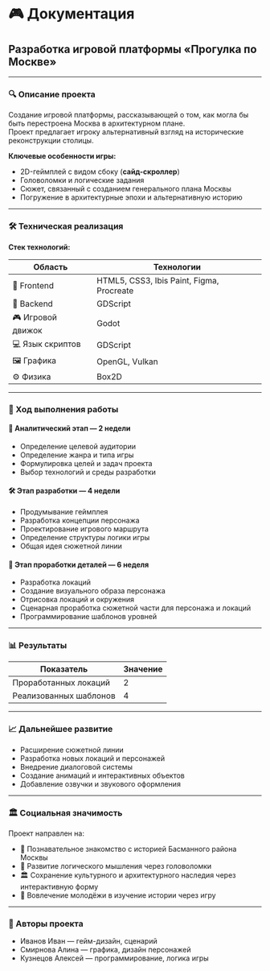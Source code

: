 # 🎮 Документация  
## Разработка игровой платформы **«Прогулка по Москве»**

---

### 🔍 Описание проекта

Создание игровой платформы, рассказывающей о том, как могла бы быть перестроена Москва в архитектурном плане.  
Проект предлагает игроку альтернативный взгляд на исторические реконструкции столицы.

**Ключевые особенности игры:**
- 2D-геймплей с видом сбоку (**сайд-скроллер**)
- Головоломки и логические задания
- Сюжет, связанный с созданием генерального плана Москвы
- Погружение в архитектурные эпохи и альтернативную историю

---

### 🛠 Техническая реализация

**Стек технологий:**

| Область                | Технологии                                   |
|------------------------|----------------------------------------------|
| 🎨 Frontend            | HTML5, CSS3, Ibis Paint, Figma, Procreate    |
| 🔧 Backend             | GDScript                                     |
| 🎮 Игровой движок      | Godot                                        |
| 💻 Язык скриптов       | GDScript                                     |
| 🖼 Графика              | OpenGL, Vulkan                               |
| ⚙️ Физика               | Box2D                                        |

---

### 📅 Ход выполнения работы

#### 🧠 Аналитический этап — 2 недели
- Определение целевой аудитории
- Определение жанра и типа игры
- Формулировка целей и задач проекта
- Выбор технологий и среды разработки

#### 🛠 Этап разработки — 4 недели
- Продумывание геймплея
- Разработка концепции персонажа
- Проектирование игрового маршрута
- Определение структуры логики игры
- Общая идея сюжетной линии

#### 🎨 Этап проработки деталей — 6 неделя
- Разработка локаций
- Создание визуального образа персонажа
- Отрисовка локаций и окружения
- Сценарная проработка сюжетной части для персонажа и локаций
- Программирование шаблонов уровней

---

### 📊 Результаты

| Показатель               | Значение |
|--------------------------|----------|
| Проработанных локаций    | 2        |
| Реализованных шаблонов   | 4        |

---

### 📈 Дальнейшее развитие
- Расширение сюжетной линии
- Разработка новых локаций и персонажей
- Внедрение диалоговой системы
- Создание анимаций и интерактивных объектов
- Добавление озвучки и звукового оформления

---

### 🏛 Социальная значимость

Проект направлен на:
- 📖 Познавательное знакомство с историей Басманного района Москвы
- 🧠 Развитие логического мышления через головоломки
- 🏛 Сохранение культурного и архитектурного наследия через интерактивную форму
- 🧩 Вовлечение молодёжи в изучение истории через игру

---

### 👥 Авторы проекта

- Иванов Иван — гейм-дизайн, сценарий  
- Смирнова Алина — графика, дизайн персонажей  
- Кузнецов Алексей — программирование, логика игры
